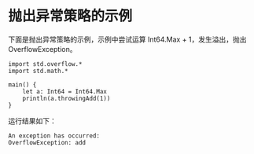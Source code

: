# 抛出异常策略的示例

下面是抛出异常策略的示例，示例中尝试运算 Int64.Max + 1，发生溢出，抛出 OverflowException。

<!-- verify -->

```cangjie
import std.overflow.*
import std.math.*

main() {
    let a: Int64 = Int64.Max
    println(a.throwingAdd(1))
}
```

运行结果如下：

```text
An exception has occurred:
OverflowException: add
```
